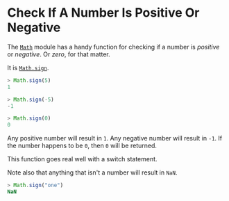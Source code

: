 # Check If A Number Is Positive Or Negative

The
[`Math`](https://developer.mozilla.org/en-US/docs/Web/JavaScript/Reference/Global_Objects/Math)
module has a handy function for checking if a number is _positive_ or
_negative_. Or _zero_, for that matter.

It is
[`Math.sign`](https://developer.mozilla.org/en-US/docs/Web/JavaScript/Reference/Global_Objects/Math/sign).

```javascript
> Math.sign(5)
1

> Math.sign(-5)
-1

> Math.sign(0)
0
```

Any positive number will result in `1`. Any negative number will result in
`-1`. If the number happens to be `0`, then `0` will be returned.

This function goes real well with a switch statement.

Note also that anything that isn't a number will result in `NaN`.

```javascript
> Math.sign("one")
NaN
```